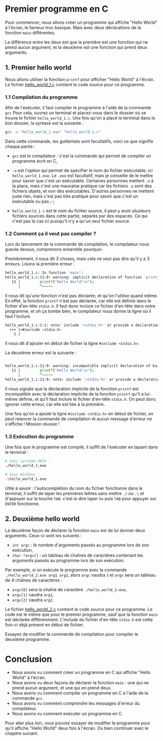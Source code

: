
# Premier programme en C
Pour commencer, nous allons créer un programme qui affiche "Hello World" à l'écran, le fameux truc basique.
Mais avec deux déclarations de la fonction `main` différentes.

La différence entre les deux est que la première est une fonction qui ne prend aucun argument,
et la deuxième est une fonction qui prend deux arguments.



## 1. Premier hello world
Nous allons utiliser la fonction `printf` pour afficher "Hello World" à l'écran.
Le fichier [hello_world_1.c](hello_world_1.c) contient le code source pour ce programme.

### 1.1 Compilation du programme
Afin de l'exécuter, il faut compiler le programme à l'aide de la commande `gcc`
Pour cela, ouvrez un terminal et placez-vous dans le dossier où se trouve le fichier `hello_world_1.c`.
Une fois qu'on a placé le terminal dans le bon dossier, la syntaxe est la suivante :

```bash
gcc -o "hello_world_1.exe" "hello_world_1.c"
```

Dans cette commande, les guillemets sont facultatifs, voici ce que signifie chaque partie :
- `gcc` est le compilateur : c'est la commande qui permet de compiler un programme écrit en C,

- `-o` est l'option qui permet de spécifier le nom du fichier exécutable, ici `hello_world_1.exe`.
Le `.exe` est facultatif, mais je conseille de le mettre pour savoir que c'est un exécutable.
Certaines personnes mettent `.o` à la place, mais c'est une mauvaise pratique car les fichiers `.o`
sont des fichiers objets, et non des exécutables.
D'autres personnes ne mettent juste rien, mais c'est pas très pratique pour savoir que c'est un exécutable ou pas ;-;

- `hello_world_1.c` est le nom du fichier source, il peut y avoir plusieurs fichiers sources dans cette partie,
séparés par des espaces. Ce qui n'est pas le cas ici puisqu'il n'y a qu'un seul fichier source.


### 1.2 Comment ça il veut pas compiler ?
Lors du lancement de la commande de compilation, le compilateur nous gueule dessus, comprenons ensemble pourquoi.

Premièrement, il nous dit 3 choses, mais cela ne veut pas dire qu'il y a 3 erreurs.
Lisons la première erreur :

```bash
hello_world_1.c: In function 'main':
hello_world_1.c:11:9: warning: implicit declaration of function 'printf' [-Wimplicit-function-declaration]
   11 |         printf("Hello World!\n");
      |         ^~~~~~
```
Il nous dit qu'une fonction n'est pas déclarée, et qu'on l'utilise quand même.
En effet, la fonction `printf` n'est pas déclarée, car elle est définie dans le fichier d'en-tête `stdio.h`.
Il faut donc inclure ce fichier d'en-tête dans notre programme, et oh ça tombe bien,
le compilateur nous donne la ligne où il faut l'inclure.
```bash
hello_world_1.c:1:1: note: include '<stdio.h>' or provide a declaration of 'printf'
  +++ |+#include <stdio.h>
    1 |
```
Il nous dit d'ajouter en début de fichier la ligne `#include <stdio.h>`.

La deuxième erreur est la suivante :
```bash

hello_world_1.c:11:9: warning: incompatible implicit declaration of built-in function 'printf' [-Wbuiltin-declaration-mismatch]
   11 |         printf("Hello World!\n");
      |         ^~~~~~
hello_world_1.c:11:9: note: include '<stdio.h>' or provide a declaration of 'printf'
```
Il nous signale que la déclaration implicite de la fonction `printf` est incompatible avec la déclaration implicite
de la fonction `printf` qu'il a lui-même définie, et qu'il faut inclure le fichier d'en-tête `stdio.h`.
On peut donc ignorer cette erreur, car elle est liée à la première.

Une fois qu'on a ajouté la ligne `#include <stdio.h>` en début de fichier,
on peut relancer la commande de compilation et aucun message d'erreur ne s'affiche !
Mission réussie !


### 1.3 Exécution du programme
Une fois que le programme est compilé, il suffit de l'exécuter en tapant dans le terminal :

```bash
# Sous système UNIX :
./hello_world_1.exe

# Sous Windows :
.\hello_world_1.exe
```
Utile à savoir : l'autocomplétion du nom du fichier fonctionne dans le terminal,
il suffit de taper les premières lettres sans mettre `./` ou `.\` et d'appuyer sur la touche `TAB`.
c'est-à-dire taper `he` puis `TAB` pour appuyer sur `ENTER` fonctionne.



## 2. Deuxième hello world
La deuxième façon de déclarer la fonction `main` est de lui donner deux arguments.
Ceux-ci sont les suivants :
- `int argc` : le nombre d'arguments passés au programme lors de son exécution,
- `char *argv[]` : un tableau de chaînes de caractères contenant les arguments passés au programme lors de son exécution.

Par exemple, si on exécute le programme avec la commande `./hello_world_2.exe arg1 arg2`,
alors `argc` vaudra `3` et `argv` sera un tableau de 4 chaînes de caractères :
- `argv[0]` sera la chaîne de caractère `./hello_world_2.exe`,
- `argv[1]` vaudra `arg1`,
- `argv[2]` vaudra `arg2`.

Le fichier [hello_world_2.c](hello_world_2.c) contient le code source pour ce programme.
Le code est le même que pour le premier programme, sauf que la fonction `main` est déclarée différemment.
L'include du fichier d'en-tête `stdio.h` est cette fois-ci déjà présent en début de fichier.

Essayez de modifier la commande de compilation pour compiler le deuxième programme.



# Conclusion
- Nous avons vu comment créer un programme en C qui affiche "Hello World" à l'écran.
- Nous avons vu deux façons de déclarer la fonction `main` :
une qui ne prend aucun argument, et une qui en prend deux.
- Nous avons vu comment compiler un programme en C à l'aide de la commande `gcc`.
- Nous avons vu comment comprendre les messages d'erreur du compilateur.
- Nous avons vu comment exécuter un programme en C.

Pour aller plus loin, vous pouvez essayer de modifier le programme pour qu'il affiche "Hello World" deux fois à l'écran.
Ou bien continuer avec le chapitre suivant.

